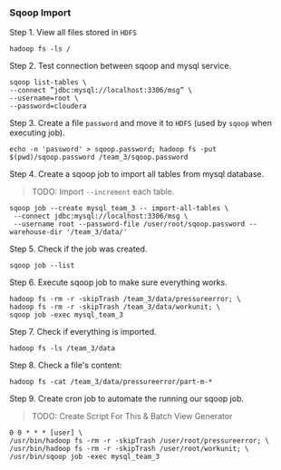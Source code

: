 ### Sqoop Import

Step 1. View all files stored in `HDFS`

```commandline
hadoop fs -ls /
```

Step 2. Test connection between sqoop and mysql service.

 ```
sqoop list-tables \
--connect ”jdbc:mysql://localhost:3306/msg” \
--username=root \
--password=cloudera
```

Step 3. Create a file `password` and move it to `HDFS` (used by `sqoop` when executing job).

```
echo -n 'password' > sqoop.password; hadoop fs -put $(pwd)/sqoop.password /team_3/sqoop.password
```

Step 4. Create a sqoop job to import all tables from mysql database.
> TODO: Import `--increment` each table.
```
sqoop job --create mysql_team_3 -- import-all-tables \
 --connect jdbc:mysql://localhost:3306/msg \
 --username root --password-file /user/root/sqoop.password --warehouse-dir '/team_3/data/'
```

Step 5. Check if the job was created.
```
sqoop job --list
```
 
Step 6. Execute sqoop job to make sure everything works.
 
```
hadoop fs -rm -r -skipTrash /team_3/data/pressureerror; \
hadoop fs -rm -r -skipTrash /team_3/data/workunit; \
sqoop job -exec mysql_team_3
```

Step 7. Check if everything is imported.

```
hadoop fs -ls /team_3/data
```

Step 8. Check a file's content:
```
hadoop fs -cat /team_3/data/pressureerror/part-m-*
```

Step 9. Create cron job to automate the running our sqoop job.
> TODO: Create Script For This & Batch View Generator 
```
0 0 * * * [user] \
/usr/bin/hadoop fs -rm -r -skipTrash /user/root/pressureerror; \
/usr/bin/hadoop fs -rm -r -skipTrash /user/root/workunit; \
/usr/bin/sqoop job -exec mysql_team_3
```
